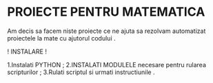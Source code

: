 # PROIECTE PENTRU MATEMATICA

Am decis sa facem niste proiecte ce
ne ajuta sa rezolvam automatizat
proiectele la mate cu ajutorul codului .

! INSTALARE !

1.Instalati PYTHON ;
2.INSTALATI MODULELE necesare pentru rularea scripturilor ;
3.Rulati scriptul si urmati instructiunile .
